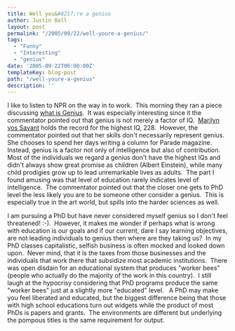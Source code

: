 ```yaml
---
title: Well you&#8217;re a genius
author: Justin Ball
layout: post
permalink: "/2005/09/22/well-youre-a-genius/"
tags:
  - "Funny"
  - "Interesting"
  - "genius"
date: '2005-09-22T06:00:00Z'
templateKey: blog-post
path: "/well-youre-a-genius"
description: ''
---
```


I like to listen to NPR on the way in to work.  This morning they ran a piece discussing [what is Genius][1].  It was especially interesting since it the commentator pointed out that genius is not merely a factor of IQ.  [Marilyn vos Savant][2]
holds the record for the highest IQ, 228.  However, the commentator
pointed out that her skills don't necessarily represent genius.  She
chooses to spend her days writing a column for Parade magazine. 
Instead, genius is a factor not only of intelligence but also of
contribution.  Most of the individuals we regard a genius don't have
the highest IQs and didn't always show great promise as children
(Albert Einstein), while many child prodigies grow up to lead
unremarkable lives as adults.  The part I found amusing was that level
of education rarely indicates level of intelligence.  The commentator
pointed out that the closer one gets to PhD level the less likely you
are to be someone other consider a genius.  This is especially true in
the art world, but spills into the harder sciences as well. 


 [1]: http://www.lcmedia.com/mind393.htm
 [2]: http://www.marilynvossavant.com/

I am pursuing a PhD but have never considered myself genius so I don't
feel threatened! :-).  However, it makes me wonder if perhaps what is
wrong with education is our goals and if our current, dare I say
learning objectives, are not leading individuals to genius then where
are they taking us?  In my PhD classes capitalistic, selfish business
is often mocked and looked down upon.  Never mind, that it is the taxes
from those businesses and the individuals that work there that
subsidize most academic institutions.  There was open disdain for an
educational system that produces "worker bees" (people who actually do
the majority of the work in this country).  I still laugh at the
hypocrisy considering that PhD programs produce the same "worker bees"
just at a slightly more "educated" level.   A PhD may make you feel
liberated and educated, but the biggest difference being that those
with high school educations turn out widgets while the product of most
PhDs is papers and grants.  The environments are different but
underlying the pompous titles is the same requirement for output.

